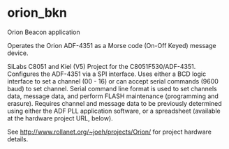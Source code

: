 # orion_bkn
Orion Beacon application

Operates the Orion ADF-4351 as a Morse code (On-Off Keyed) message device.

SiLabs C8051 and Kiel (V5) Project for the C8051F530/ADF-4351. Configures the ADF-4351 via a SPI interface.  Uses either a BCD logic interface to set a channel (00 - 16) or can accept serial commands (9600 baud) to set channel.  Serial command line format is used to set channels data, message data, and perform FLASH maintenance (programming and erasure).  Requires channel and message data to be previously determined using either the ADF PLL application software, or a spreadsheet (available at the hardware project URL, below).

See http://www.rollanet.org/~joeh/projects/Orion/ for project hardware details.
